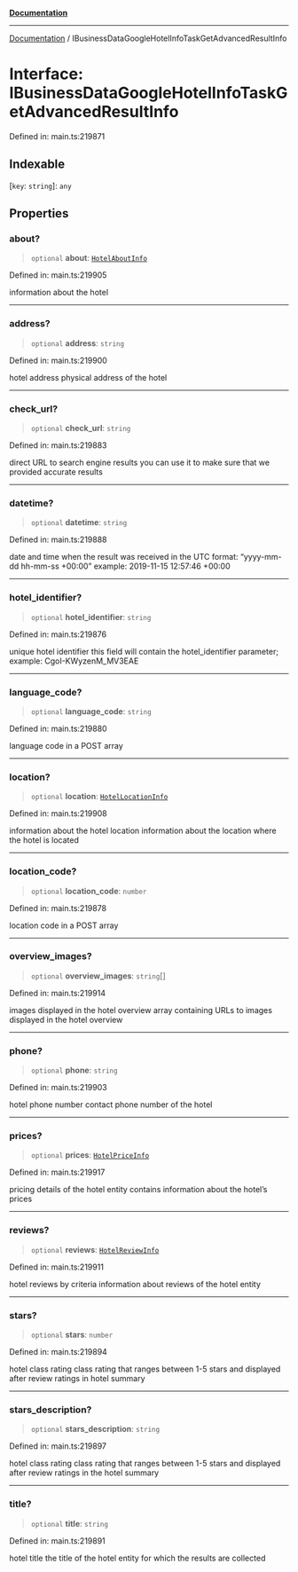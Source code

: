 [**Documentation**](../README.md)

***

[Documentation](../README.md) / IBusinessDataGoogleHotelInfoTaskGetAdvancedResultInfo

# Interface: IBusinessDataGoogleHotelInfoTaskGetAdvancedResultInfo

Defined in: main.ts:219871

## Indexable

\[`key`: `string`\]: `any`

## Properties

### about?

> `optional` **about**: [`HotelAboutInfo`](../classes/HotelAboutInfo.md)

Defined in: main.ts:219905

information about the hotel

***

### address?

> `optional` **address**: `string`

Defined in: main.ts:219900

hotel address
physical address of the hotel

***

### check\_url?

> `optional` **check\_url**: `string`

Defined in: main.ts:219883

direct URL to search engine results
you can use it to make sure that we provided accurate results

***

### datetime?

> `optional` **datetime**: `string`

Defined in: main.ts:219888

date and time when the result was received
in the UTC format: “yyyy-mm-dd hh-mm-ss +00:00”
example:
2019-11-15 12:57:46 +00:00

***

### hotel\_identifier?

> `optional` **hotel\_identifier**: `string`

Defined in: main.ts:219876

unique hotel identifier
this field will contain the hotel_identifier parameter;
example:
CgoI-KWyzenM_MV3EAE

***

### language\_code?

> `optional` **language\_code**: `string`

Defined in: main.ts:219880

language code in a POST array

***

### location?

> `optional` **location**: [`HotelLocationInfo`](../classes/HotelLocationInfo.md)

Defined in: main.ts:219908

information about the hotel location
information about the location where the hotel is located

***

### location\_code?

> `optional` **location\_code**: `number`

Defined in: main.ts:219878

location code in a POST array

***

### overview\_images?

> `optional` **overview\_images**: `string`[]

Defined in: main.ts:219914

images displayed in the hotel overview
array containing URLs to images displayed in the hotel overview

***

### phone?

> `optional` **phone**: `string`

Defined in: main.ts:219903

hotel phone number
contact phone number of the hotel

***

### prices?

> `optional` **prices**: [`HotelPriceInfo`](../classes/HotelPriceInfo.md)

Defined in: main.ts:219917

pricing details of the hotel entity
contains information about the hotel’s prices

***

### reviews?

> `optional` **reviews**: [`HotelReviewInfo`](../classes/HotelReviewInfo.md)

Defined in: main.ts:219911

hotel reviews by criteria
information about reviews of the hotel entity

***

### stars?

> `optional` **stars**: `number`

Defined in: main.ts:219894

hotel class rating
class rating that ranges between 1-5 stars and displayed after review ratings in hotel summary

***

### stars\_description?

> `optional` **stars\_description**: `string`

Defined in: main.ts:219897

hotel class rating
class rating that ranges between 1-5 stars and displayed after review ratings in the hotel summary

***

### title?

> `optional` **title**: `string`

Defined in: main.ts:219891

hotel title
the title of the hotel entity for which the results are collected
